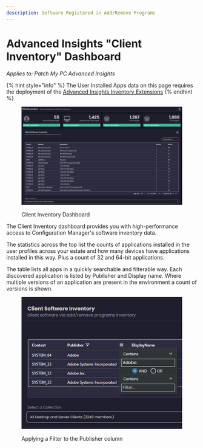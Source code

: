 ```yaml
---
description: Software Registered in Add/Remove Programs
---
```


# Advanced Insights "Client Inventory" Dashboard

_Applies to: Patch My PC Advanced Insights_

{% hint style="info" %}
The User Installed Apps data on this page requires the deployment of the  [Advanced Insights Inventory Extensions](../../advanced-insights-inventory-extensions/)
{% endhint %}

<figure><img src="../../../.gitbook/assets/image (1546).png" alt=""><figcaption><p>Client Inventory Dashboard</p></figcaption></figure>

The Client Inventory dashboard provides you with high-performance access to Configuration Manager's software inventory data.&#x20;

The statistics across the top list the counts of applications installed in the user profiles across your estate and how many devices have applications installed in this way. Plus a count of 32 and 64-bit applications.

The table lists all apps in a quickly searchable and filterable way. Each discovered application is listed by Publisher and Display name. Where multiple versions of an application are present in the environment a count of versions is shown.

<figure><img src="../../../.gitbook/assets/image (1549).png" alt=""><figcaption><p>Applying a Filter to the Publisher column</p></figcaption></figure>
